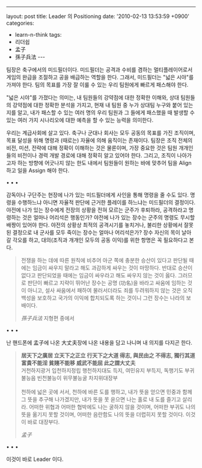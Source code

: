---
layout: post
title: Leader 의 Positioning
date: '2010-02-13 13:53:59 +0900'
categories:
- learn-n-think
tags:
- 리더쉽
- 孟子
- 孫子兵法
--- 

팀장은 축구에서의 미드필더이다. 미드필더는 공격과 수비를 겸하는 멀티플레이어로서 게임의 완급을 조절하고 공을 배급하는 역할을 한다. 그래서, 미드필더는 "넓은 시야"를 가져야 한다. 팀의 목표를 가장 잘 이룰 수 있는 우리 팀원에게 빠르게 패스해야 한다.

"넓은 시야"를 가졌다는 의미는, 내 팀원들의 강약점에 대한 정확한 이해와, 상대 팀원들의 강약점에 대한 정확한 분석을 가지고, 현재 내 팀원 중 누가 상대팀 누구와 붙어 있는지를 알고, 내가 패스할 수 있는 여러 명의 우리 팀원과 그 들에게 패스했을 때 발생할 수 있는 여러 가지 시나리오에 대한 예측을 할 수 있는 능력을 의미한다.

우리는 계급사회에 살고 있다. 축구나 군대나 회사는 모두 공동의 목표를 가진 조직이며, 목표 달성을 위해 명령과 (때로는) 자율에 의해 움직이는 존재이다. 팀장은 조직 전체의 비전, 미션, 전략에 대해 정확이 이해하는 것은 물론이며, 가장 중요한 것은 팀원 개개인들의 비전이나 경력 개발 경로에 대해 정확히 알고 있어야 한다. 그리고, 조직이 나아가고자 하는 방향에 어긋나지 않는 한도 내에서 팀원들이 원하는 바에 맞추어 팀을 Align 하고 일을 Assign 해야 한다.

<div class="spacer">• • •</div>

감독이나 구단주는 현장에 나가 있는 미드필더에게 사인을 통해 명령을 줄 수도 있다. 명령을 수행하느냐 아니면 자율적 판단에 근거한 플레이를 하느냐는 미드필더의 결정이다. 야전에 나가 있는 장수에게 전장의 상황을 전혀 모르는 군주가 후퇴하라, 공격하라고 명령하는 것은 얼마나 어리석은 행동인가? 야전에 나가 있는 장수는 군주의 명령도 무시할 배짱이 있어야 한다. 야전의 상황상 최적의 공격시기를 놓치거나, 불리한 상황에서 잘못된 결정으로 내 군사를 모두 죽이는 장수는 얼마나 어리석은가? 장수 자신의 목이 날아갈 각오를 하고, 대의(조직과 개개인 모두의 공동 이익)를 위한 항명은 꼭 필요하다고 본다.

> 전쟁을 하는 데에 따른 원칙에 비추어 아군 쪽에 충분한 승산이 있다고 판단될 때에는 임금이 싸우지 말라고 해도 과감하게 싸우는 것이 마땅하다. 반대로 승산이 없다고 판단되었을 때에는 임금이 싸우라고 해도 싸우지 않는 것이 옳다. 그러므로 판단이 빠르고 지략이 뛰어난 장수는 공명 (功名)을 바라고 싸움에 임하는 것이 아니고, 설사 싸움에서 패하여 물러서더라도 죄를 두려워하지 않는 것은 오직 백성을 보호하고 국가의 이익에 합치되도록 하는 것이니 그런 장수는 나라의 보배이다. <footer><cite>孫子兵法</cite> 지형편 중에서</footer>

<div class="spacer">• • •</div>

난 핸드폰에 孟子에 나온 大丈夫장에 나온 내용을 담고 나니며 내 의지를 다지곤 한다.

> **居天下之廣居 立天下之正立 行天下之大道 得志, 與民由之 不得志, 獨行其道 富貴不能淫 貧賤不能移 威武不能屈 此之謂大丈夫**<br/>
> 거천하지광거 입천하지정립 행천하지대도 득지, 여민유지 부득지, 독행기도 부귀불능음 빈천불능이 위무불능굴 차지위대장부<br/>
> <br/>
> 천하에 넓은 곳에 서서, 천하에 바른 도를 행하고, 내가 뜻을 얻으면 민중과 함께 그 뜻을 추구해 나가겠지만, 내가 뜻을 못 읃으면 나는 홀로 내 도를 즐기고 살리라. 어떠한 위협과 어떠한 협박에도 나는 굴하지 않을 것이며, 어떠한 부귀도 나의 뜻을 옮기지 못할 것이며, 어떠한 음란함도 나의 뜻을 더렵히지 못할 것이다. 이것이 바로 대장부다.
> <footer><cite>孟子</cite></footer>

<div class="spacer">• • •</div>

이것이 바로 Leader 이다.

